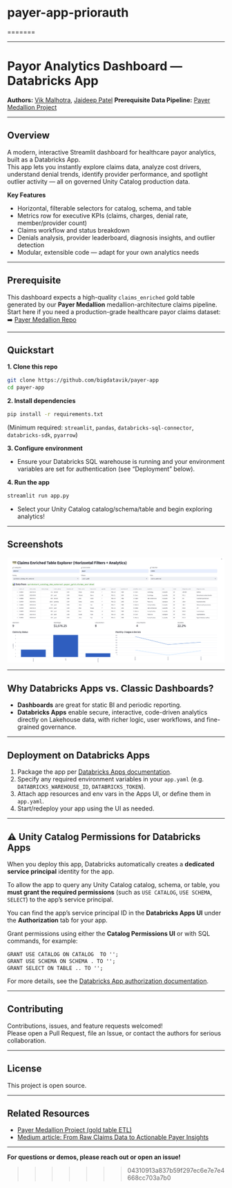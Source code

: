 # payer-app-priorauth
=======
***

# Payor Analytics Dashboard — Databricks App

**Authors:** [Vik Malhotra](https://www.linkedin.com/in/vkmalhotra/), [Jaideep Patel](https://www.linkedin.com/in/jaideeppatel/)
**Prerequisite Data Pipeline:** [Payer Medallion Project](https://github.com/bigdatavik/payer_dlt)

***

## Overview

A modern, interactive Streamlit dashboard for healthcare payor analytics, built as a Databricks App.  
This app lets you instantly explore claims data, analyze cost drivers, understand denial trends, identify provider performance, and spotlight outlier activity — all on governed Unity Catalog production data.

**Key Features**
- Horizontal, filterable selectors for catalog, schema, and table
- Metrics row for executive KPIs (claims, charges, denial rate, member/provider count)
- Claims workflow and status breakdown
- Denials analysis, provider leaderboard, diagnosis insights, and outlier detection
- Modular, extensible code — adapt for your own analytics needs

***

## Prerequisite

This dashboard expects a high-quality `claims_enriched` gold table generated by our **Payer Medallion** medallion-architecture claims pipeline.
Start here if you need a production-grade healthcare payor claims dataset:  
➡️ [Payer Medallion Repo](https://github.com/bigdatavik/payer_dlt)

***

## Quickstart

**1. Clone this repo**
```bash
git clone https://github.com/bigdatavik/payer-app
cd payer-app
```

**2. Install dependencies**
```bash
pip install -r requirements.txt
```
(Minimum required: `streamlit`, `pandas`, `databricks-sql-connector`, `databricks-sdk`, `pyarrow`)

**3. Configure environment**  
- Ensure your Databricks SQL warehouse is running and your environment variables are set for authentication (see “Deployment” below).

**4. Run the app**
```bash
streamlit run app.py
```
- Select your Unity Catalog catalog/schema/table and begin exploring analytics!

***

## Screenshots

![Payor Dashboard Screenshot](images/dashboard.png)

***

## Why Databricks Apps vs. Classic Dashboards?

- **Dashboards** are great for static BI and periodic reporting.
- **Databricks Apps** enable secure, interactive, code-driven analytics directly on Lakehouse data, with richer logic, user workflows, and fine-grained governance.

***

## Deployment on Databricks Apps

1. Package the app per [Databricks Apps documentation](https://docs.databricks.com/en/dev-tools/databricks-apps/index.html).
2. Specify any required environment variables in your `app.yaml` (e.g. `DATABRICKS_WAREHOUSE_ID`, `DATABRICKS_TOKEN`).
3. Attach app resources and env vars in the Apps UI, or define them in `app.yaml`.
4. Start/redeploy your app using the UI as needed.

***


## ⚠️ Unity Catalog Permissions for Databricks Apps

When you deploy this app, Databricks automatically creates a **dedicated service principal** identity for the app.

To allow the app to query any Unity Catalog catalog, schema, or table, you **must grant the required permissions** (such as `USE CATALOG`, `USE SCHEMA`, `SELECT`) to the app’s service principal.

You can find the app’s service principal ID in the **Databricks Apps UI** under the **Authorization** tab for your app.

Grant permissions using either the **Catalog Permissions UI** or with SQL commands, for example:

```
GRANT USE CATALOG ON CATALOG  TO '';
GRANT USE SCHEMA ON SCHEMA . TO '';
GRANT SELECT ON TABLE .. TO '';
```

For more details, see the [Databricks App authorization documentation](https://learn.microsoft.com/en-us/azure/databricks/dev-tools/databricks-apps/auth).

***

## Contributing

Contributions, issues, and feature requests welcomed!  
Please open a Pull Request, file an Issue, or contact the authors for serious collaboration.

***

## License

This project is open source.

***

## Related Resources

- [Payer Medallion Project (gold table ETL)](https://github.com/bigdatavik/payer_dlt)
- [Medium article: From Raw Claims Data to Actionable Payer Insights](https://medium.com/@vikram.malhotra/from-raw-claims-data-to-actionable-payer-insights-33bac61d314f)

***

**For questions or demos, please reach out or open an issue!**
>>>>>>> 04310913a837b59f297ec6e7e7e4668cc703a7b0
